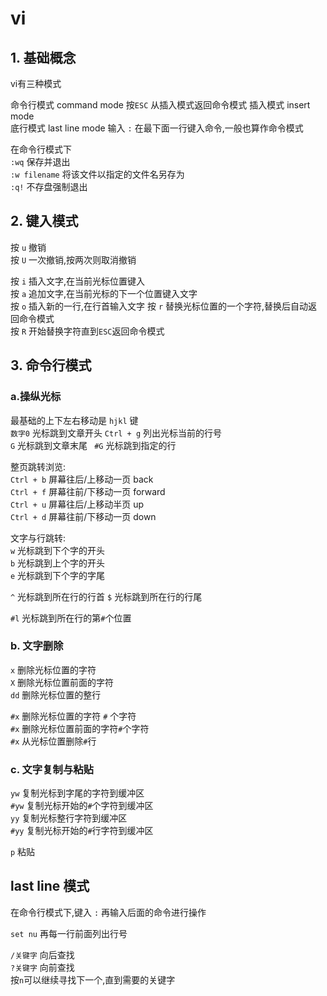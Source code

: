 # vi

## 1. 基础概念

vi有三种模式

命令行模式 command mode  按`ESC` 从插入模式返回命令模式
插入模式 insert mode  
底行模式 last line mode 输入 `:` 在最下面一行键入命令,一般也算作命令模式  

在命令行模式下  
`:wq` 保存并退出  
`:w filename` 将该文件以指定的文件名另存为  
`:q!` 不存盘强制退出  

## 2. 键入模式

按 `u` 撤销  
按 `U` 一次撤销,按两次则取消撤销

按 `i` 插入文字,在当前光标位置键入  
按 `a` 追加文字,在当前光标的下一个位置键入文字  
按 `o` 插入新的一行,在行首输入文字
按 `r` 替换光标位置的一个字符,替换后自动返回命令模式  
按 `R` 开始替换字符直到`ESC`返回命令模式  

## 3. 命令行模式

### a.操纵光标

最基础的上下左右移动是 `hjkl` 键  
` 数字0 ` 光标跳到文章开头
`Ctrl + g` 列出光标当前的行号  
` G ` 光标跳到文章末尾 
` #G` 光标跳到指定的行  

整页跳转浏览:  
`Ctrl + b` 屏幕往后/上移动一页 back  
`Ctrl + f` 屏幕往前/下移动一页 forward  
`Ctrl + u` 屏幕往后/上移动半页 up  
`Ctrl + d` 屏幕往前/下移动一页 down  

文字与行跳转:  
` w ` 光标跳到下个字的开头  
` b ` 光标跳到上个字的开头  
` e ` 光标跳到下个字的字尾  

` ^ ` 光标跳到所在行的行首
` $ ` 光标跳到所在行的行尾

` #l ` 光标跳到所在行的第`#`个位置  

### b. 文字删除  

` x ` 删除光标位置的字符  
` X ` 删除光标位置前面的字符  
` dd ` 删除光标位置的整行

` #x ` 删除光标位置的字符 `#` 个字符  
` #x ` 删除光标位置前面的字符`#`个字符  
` #x ` 从光标位置删除`#`行  

### c. 文字复制与粘贴

` yw ` 复制光标到字尾的字符到缓冲区  
` #yw ` 复制光标开始的`#`个字符到缓冲区  
` yy ` 复制光标整行字符到缓冲区  
` #yy ` 复制光标开始的`#`行字符到缓冲区  

`p` 粘贴  

## last line 模式  

在命令行模式下,键入 `:` 再输入后面的命令进行操作  

`set nu` 再每一行前面列出行号  

` /关键字 ` 向后查找  
` ?关键字 ` 向前查找  
按` n `可以继续寻找下一个,直到需要的关键字  


